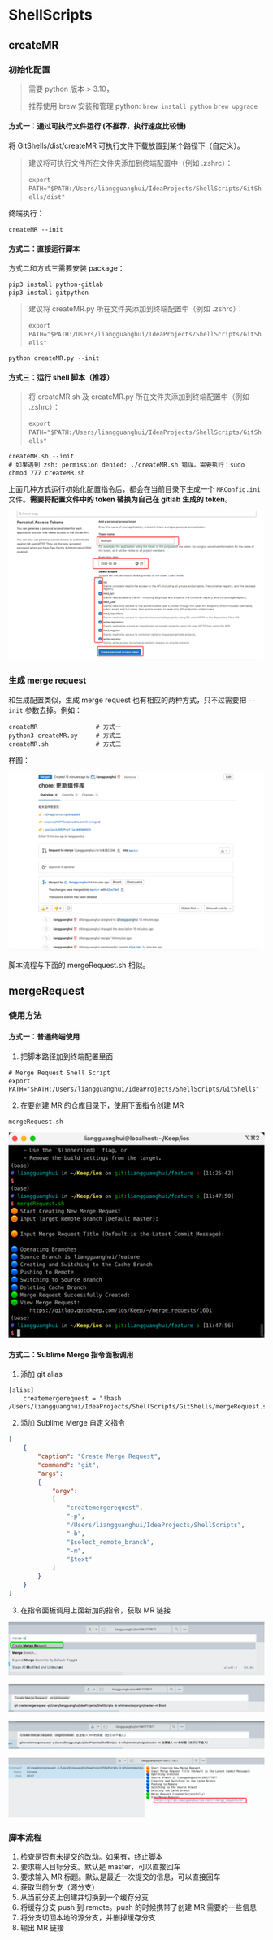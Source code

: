 # ShellScripts

## createMR

### 初始化配置

> 需要 python 版本 > 3.10，
> 
> 推荐使用 brew 安装和管理 python: `brew install python` `brew upgrade`

#### 方式一：通过可执行文件运行 (不推荐，执行速度比较慢)

将 GitShells/dist/createMR 可执行文件下载放置到某个路径下（自定义）。

> 建议将可执行文件所在文件夹添加到终端配置中（例如 .zshrc）：
> 
> `export PATH="$PATH:/Users/liangguanghui/IdeaProjects/ShellScripts/GitShells/dist"`

终端执行：

```shell
createMR --init
```

#### 方式二：直接运行脚本

方式二和方式三需要安装 package：

```shell
pip3 install python-gitlab
pip3 install gitpython
```

> 建议将 createMR.py 所在文件夹添加到终端配置中（例如 .zshrc）：
> 
> `export PATH="$PATH:/Users/liangguanghui/IdeaProjects/ShellScripts/GitShells"`

```shell
python createMR.py --init
```

#### 方式三：运行 shell 脚本（推荐）

> 将 createMR.sh 及 createMR.py 所在文件夹添加到终端配置中（例如 .zshrc）：
> 
> `export PATH="$PATH:/Users/liangguanghui/IdeaProjects/ShellScripts/GitShells"`

```shell
createMR.sh --init
# 如果遇到 zsh: permission denied: ./createMR.sh 错误。需要执行：sudo chmod 777 createMR.sh
```

上面几种方式运行初始化配置指令后，都会在当前目录下生成一个 `MRConfig.ini` 文件。**需要将配置文件中的 token 替换为自己在 gitlab 生成的 token**。

![token](images/gitlab_token.png)

### 生成 merge request

和生成配置类似，生成 merge request 也有相应的两种方式，只不过需要把 `--init` 参数去掉。例如：

```shell
createMR                # 方式一
python3 createMR.py     # 方式二
createMR.sh             # 方式三
```

样图：

![mr_example](images/create_mr_screen_shot.png)

脚本流程与下面的 mergeRequest.sh 相似。

## mergeRequest

### 使用方法

#### 方式一：普通终端使用

1. 把脚本路径加到终端配置里面

```shell
# Merge Request Shell Script
export PATH="$PATH:/Users/liangguanghui/IdeaProjects/ShellScripts/GitShells"
```

2. 在要创建 MR 的仓库目录下，使用下面指令创建 MR

```shell
mergeRequest.sh
```
![mr](images/img.png)

#### 方式二：Sublime Merge 指令面板调用

1. 添加 git alias

```shell
[alias]
	createmergerequest = "!bash /Users/liangguanghui/IdeaProjects/ShellScripts/GitShells/mergeRequest.sh"
```

2. 添加 Sublime Merge 自定义指令

```json
[
    {
        "caption": "Create Merge Request",
        "command": "git",
        "args":
        {
            "argv":
            [
                "createmergerequest",
                "-p",
                "/Users/liangguanghui/IdeaProjects/ShellScripts",
                "-b",
                "$select_remote_branch",
                "-m",
                "$text"
            ]
        }
    }
]
```

3. 在指令面板调用上面新加的指令，获取 MR 链接

![img.png](images/sublime_merge_createMR.png)

![img.png](images/sublime_merge_createMR2.png)

![img.png](images/sublime_merge_createMR3.png)

![img.png](images/sublime_merge_mr.png)

### 脚本流程

1. 检查是否有未提交的改动。如果有，终止脚本
2. 要求输入目标分支。默认是 master，可以直接回车
3. 要求输入 MR 标题。默认是最近一次提交的信息，可以直接回车
4. 获取当前分支（源分支）
5. 从当前分支上创建并切换到一个缓存分支
6. 将缓存分支 push 到 remote。push 的时候携带了创建 MR 需要的一些信息
7. 将分支切回本地的源分支，并删掉缓存分支
8. 输出 MR 链接
